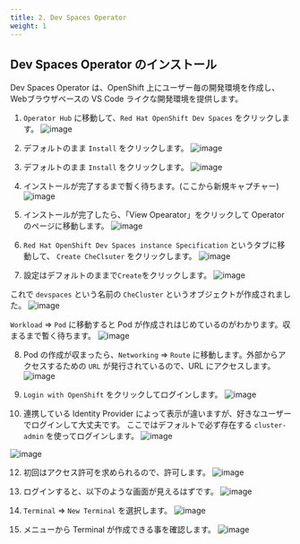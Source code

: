 ```yaml
---
title: 2. Dev Spaces Operator
weight: 1
---
```

## Dev Spaces Operator のインストール

Dev Spaces Operator は、OpenShift 上にユーザー毎の開発環境を作成し、Webブラウザベースの VS Code ライクな開発環境を提供します。

1. `Operator Hub` に移動して、`Red Hat OpenShift Dev Spaces` をクリックします。
![image](https://github.com/yuhkih/rosa-hcp-workshop/assets/8530492/f4c686f9-fe6d-4c73-bd88-1e40048a917b)

2. デフォルトのまま `Install` をクリックします。
![image](https://github.com/yuhkih/rosa-hcp-workshop/assets/8530492/1cc670c8-ff33-4e6d-94c6-149aef591220)

3. デフォルトのまま `Install` をクリックします。
![image](https://github.com/yuhkih/rosa-hcp-workshop/assets/8530492/cdb4fbcd-ac54-42ef-bd9b-568e5b089863)

4. インストールが完了するまで暫く待ちます。(ここから新規キャプチャー)
![image](https://github.com/yuhkih/mcs-docs/assets/8530492/7e3e77ba-f104-4b22-8e6a-14a9f796e0bb)

5. インストールが完了したら、「View Opearator」をクリックして Operator のページに移動します。
![image](https://github.com/yuhkih/mcs-docs/assets/8530492/d8418a8b-02e9-442a-b809-0c109c44a712)

6. `Red Hat OpenShift Dev Spaces instance Specification` というタブに移動して、 `Create CheClsuter` をクリックします。
![image](https://github.com/yuhkih/mcs-docs/assets/8530492/b7aaa774-8f00-4638-86a2-68120b8cd6e3)

7. 設定はデフォルトのままで`Create`をクリックします。
![image](https://github.com/yuhkih/mcs-docs/assets/8530492/72fbf066-e686-4f98-83de-060e571b7f8a)

これで `devspaces` という名前の `CheCluster` というオブジェクトが作成されました。
![image](https://github.com/yuhkih/mcs-docs/assets/8530492/07d847cf-dcb3-4fd6-8b0b-0a7f72407142)

`Workload` => `Pod` に移動すると Pod が作成されはじめているのがわかります。収まるまで暫く待ちます。
![image](https://github.com/yuhkih/mcs-docs/assets/8530492/79786118-0518-411d-b6a8-852f1c45af59)

8. Pod の作成が収まったら、`Networking` => `Route` に移動します。外部からアクセスするための `URL` が発行されているので、URL にアクセスします。
![image](https://github.com/yuhkih/mcs-docs/assets/8530492/68a15345-66b1-4baa-9989-e50c64fc4abd)

10. `Login with OpenShift` をクリックしてログインします。
![image](https://github.com/yuhkih/mcs-docs/assets/8530492/a73b57f4-0736-40f5-aee1-a3703b4d683e)

11. 連携している Identity Provider によって表示が違いますが、好きなユーザーでログインして大丈夫です。
    ここではデフォルトで必ず存在する `cluster-admin` を使ってログインします。
![image](https://github.com/yuhkih/mcs-docs/assets/8530492/8b87dbfc-17b3-471f-a03c-b6aa182804b9)

![image](https://github.com/yuhkih/mcs-docs/assets/8530492/b5488bec-1f07-4aa1-a32b-056d2cfc7deb)

12. 初回はアクセス許可を求められるので、許可します。
![image](https://github.com/yuhkih/mcs-docs/assets/8530492/e2a0249d-8b24-4ddf-b0fd-a9be76d50930)

13. ログインすると、以下のような画面が見えるはずです。
![image](https://github.com/yuhkih/mcs-docs/assets/8530492/ce5b59ad-654f-4325-9ae1-53473a11d9e8)



14. `Terminal` => `New Terminal` を選択します。
![image](https://github.com/yuhkih/rosa-hcp-workshop/assets/8530492/a3e74b02-d314-4a3b-af7e-4419545d5ac8)

15. メニューから Terminal が作成できる事を確認します。
![image](https://github.com/yuhkih/rosa-hcp-workshop/assets/8530492/8009f106-3181-4dc7-84c6-3393b7131511)
